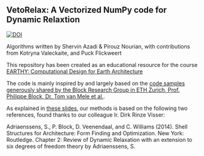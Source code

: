 ## VetoRelax: A Vectorized NumPy code for Dynamic Relaxtion

[![DOI](https://zenodo.org/badge/DOI/10.5281/zenodo.4041163.svg)](https://doi.org/10.5281/zenodo.4041163)


Algorithms written by Shervin Azadi & Pirouz Nourian, with contributions from Kotryna Valeckaite, and Puck Flickweert

This repository has been created as an educational resource for the course [EARTHY: Computational Design for Earth Architecture](https://studiegids.tudelft.nl/a101_displayCourse.do?course_id=48987)

The code is mainly inspired by and largely based on the [code samples generously shared by the Block Research Group in ETH Zurich, Prof. Philippe Block, Dr. Tom van Mele et al.](http://block.arch.ethz.ch/blog/2014/07/dynamic-relaxation/).

As explained in [these slides](https://www.researchgate.net/publication/330425376_Dynamic_Relaxation_Force-Directed_Graph_Drawing), our methods is based on the following two references, found thanks to our colleague Ir. Dirk Rinze Visser:

Adriaenssens, S., P. Block, D. Veenendaal, and C. Williams (2014). Shell Structures for Architecture: Form Finding and Optimization. New York: Routledge.
Chapter 2: Review of Dynamic Relaxation with an extension to six degrees of freedom theory by Adriaenssens, S.
